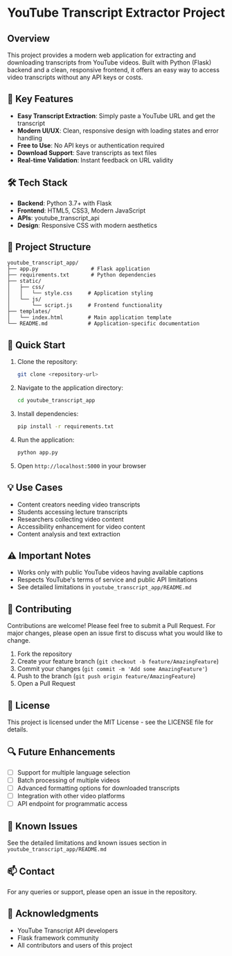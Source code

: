 # YouTube Transcript Extractor Project

## Overview
This project provides a modern web application for extracting and downloading transcripts from YouTube videos. Built with Python (Flask) backend and a clean, responsive frontend, it offers an easy way to access video transcripts without any API keys or costs.

## 🌟 Key Features
- **Easy Transcript Extraction**: Simply paste a YouTube URL and get the transcript
- **Modern UI/UX**: Clean, responsive design with loading states and error handling
- **Free to Use**: No API keys or authentication required
- **Download Support**: Save transcripts as text files
- **Real-time Validation**: Instant feedback on URL validity

## 🛠️ Tech Stack
- **Backend**: Python 3.7+ with Flask
- **Frontend**: HTML5, CSS3, Modern JavaScript
- **APIs**: youtube_transcript_api
- **Design**: Responsive CSS with modern aesthetics

## 📁 Project Structure
```
youtube_transcript_app/
├── app.py                 # Flask application
├── requirements.txt       # Python dependencies
├── static/
│   ├── css/
│   │   └── style.css     # Application styling
│   └── js/
│       └── script.js     # Frontend functionality
├── templates/
│   └── index.html        # Main application template
└── README.md             # Application-specific documentation
```

## 🚀 Quick Start
1. Clone the repository:
   ```bash
   git clone <repository-url>
   ```

2. Navigate to the application directory:
   ```bash
   cd youtube_transcript_app
   ```

3. Install dependencies:
   ```bash
   pip install -r requirements.txt
   ```

4. Run the application:
   ```bash
   python app.py
   ```

5. Open `http://localhost:5000` in your browser

## 💡 Use Cases
- Content creators needing video transcripts
- Students accessing lecture transcripts
- Researchers collecting video content
- Accessibility enhancement for video content
- Content analysis and text extraction

## ⚠️ Important Notes
- Works only with public YouTube videos having available captions
- Respects YouTube's terms of service and public API limitations
- See detailed limitations in `youtube_transcript_app/README.md`

## 🤝 Contributing
Contributions are welcome! Please feel free to submit a Pull Request. For major changes, please open an issue first to discuss what you would like to change.

1. Fork the repository
2. Create your feature branch (`git checkout -b feature/AmazingFeature`)
3. Commit your changes (`git commit -m 'Add some AmazingFeature'`)
4. Push to the branch (`git push origin feature/AmazingFeature`)
5. Open a Pull Request

## 📝 License
This project is licensed under the MIT License - see the LICENSE file for details.

## 🔍 Future Enhancements
- [ ] Support for multiple language selection
- [ ] Batch processing of multiple videos
- [ ] Advanced formatting options for downloaded transcripts
- [ ] Integration with other video platforms
- [ ] API endpoint for programmatic access

## 🐛 Known Issues
See the detailed limitations and known issues section in `youtube_transcript_app/README.md`

## 📫 Contact
For any queries or support, please open an issue in the repository.

## 🙏 Acknowledgments
- YouTube Transcript API developers
- Flask framework community
- All contributors and users of this project 